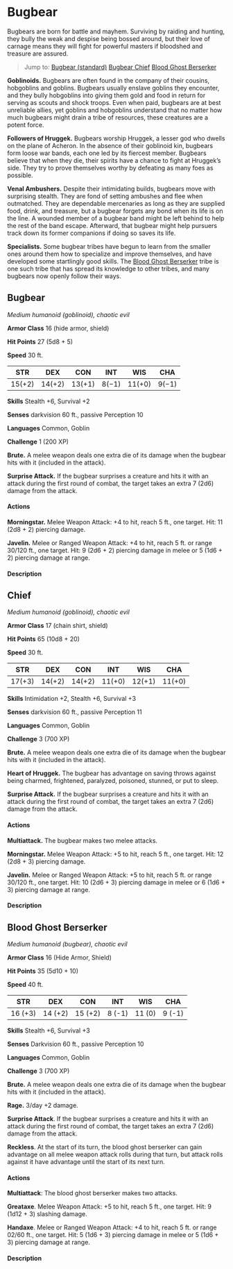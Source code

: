 # Bugbear
Bugbears are born for battle and mayhem. Surviving by raiding and hunting, they bully the weak and despise being bossed around, but their love of carnage means they will fight for powerful masters if bloodshed and treasure are assured.

> Jump to: [Bugbear (standard)](#bugbear) [Bugbear Chief](#chief) [Blood Ghost Berserker](#blood-ghost-berserker)

**Goblinoids.** Bugbears are often found in the company of their cousins, hobgoblins and goblins. Bugbears usually enslave goblins they encounter, and they bully hobgoblins into giving them gold and food in return for serving as scouts and shock troops. Even when paid, bugbears are at best unreliable allies, yet goblins and hobgoblins understand that no matter how much bugbears might drain a tribe of resources, these creatures are a potent force.

**Followers of Hruggek.** Bugbears worship Hruggek, a lesser god who dwells on the plane of Acheron. In the absence of their goblinoid kin, bugbears form loose war bands, each one led by its fiercest member. Bugbears believe that when they die, their spirits have a chance to fight at Hruggek’s side. They try to prove themselves worthy by defeating as many foes as possible.

**Venal Ambushers.** Despite their intimidating builds, bugbears move with surprising stealth. They are fond of setting ambushes and flee when outmatched. They are dependable mercenaries as long as they are supplied food, drink, and treasure, but a bugbear forgets any bond when its life is on the line. A wounded member of a bugbear band might be left behind to help the rest of the band escape. Afterward, that bugbear might help pursuers track down its former companions if doing so saves its life.

**Specialists.** Some bugbear tribes have begun to learn from the smaller ones around them how to specialize and improve themselves, and have developed some startlingly good skills. The [Blood Ghost Berserker](#blood-ghost-berserker) tribe is one such tribe that has spread its knowledge to other tribes, and many bugbears now openly follow their ways.



## Bugbear
*Medium humanoid (goblinoid), chaotic evil*

**Armor Class** 16 (hide armor, shield)

**Hit Points** 27 (5d8 + 5)

**Speed** 30 ft.

**STR**|**DEX**|**CON**|**INT**|**WIS**|**CHA**
-------|-------|-------|-------|-------|-------
15(+2) | 14(+2)|13(+1) |8(−1)  | 11(+0)|9(−1)

**Skills** Stealth +6, Survival +2

**Senses** darkvision 60 ft., passive Perception 10

**Languages** Common, Goblin

**Challenge** 1 (200 XP)

**Brute.** A melee weapon deals one extra die of its damage when the bugbear hits with it (included in the attack).

**Surprise Attack.** If the bugbear surprises a creature and hits it with an attack during the first round of combat, the target takes an extra 7 (2d6) damage from the attack.

#### Actions
**Morningstar.** Melee Weapon Attack: +4 to hit, reach 5 ft., one target. Hit: 11 (2d8 + 2) piercing damage.

**Javelin.** Melee or Ranged Weapon Attack: +4 to hit, reach 5 ft. or range 30/120 ft., one target. Hit: 9 (2d6 + 2) piercing damage in melee or 5 (1d6 + 2) piercing damage at range.

#### Description



## Chief
*Medium humanoid (goblinoid), chaotic evil*

**Armor Class** 17 (chain shirt, shield)

**Hit Points** 65 (10d8 + 20)

**Speed** 30 ft.

**STR**|**DEX**|**CON**|**INT**|**WIS**|**CHA**
-------|-------|-------|-------|-------|-------
17(+3) |14(+2) |14(+2) |11(+0) |12(+1) |11(+0)

**Skills** Intimidation +2, Stealth +6, Survival +3

**Senses** darkvision 60 ft., passive Perception 11

**Languages** Common, Goblin

**Challenge** 3 (700 XP)

**Brute.** A melee weapon deals one extra die of its damage when the bugbear hits with it (included in the attack).

**Heart of Hruggek.** The bugbear has advantage on saving throws against being charmed, frightened, paralyzed, poisoned, stunned, or put to sleep.

**Surprise Attack.** If the bugbear surprises a creature and hits it with an attack during the first round of combat, the target takes an extra 7 (2d6) damage from the attack.

#### Actions
**Multiattack.** The bugbear makes two melee attacks.

**Morningstar.** Melee Weapon Attack: +5 to hit, reach 5 ft., one target. Hit: 12 (2d8 + 3) piercing damage.

**Javelin.** Melee or Ranged Weapon Attack: +5 to hit, reach 5 ft. or range 30/120 ft., one target. Hit: 10 (2d6 + 3) piercing damage in melee or 6 (1d6 + 3) piercing damage at range.

#### Description



## Blood Ghost Berserker
*Medium humanoid (bugbear), chaotic evil*

**Armor Class** 16 (Hide Armor, Shield)

**Hit Points** 35 (5d10 + 10)

**Speed** 40 ft.

**STR**|**DEX**|**CON**|**INT**|**WIS**|**CHA**
-------|-------|-------|-------|-------|-------
16 (+3)|14 (+2)|15 (+2)|8 (-1) |11 (0) |9 (-1)

**Skills** Stealth +6, Survival +3

**Senses** Darkvision 60 ft., passive Perception 10

**Languages** Common, Goblin

**Challenge** 3 (700 XP)

**Brute.** A melee weapon deals one extra die of its damage when the bugbear hits with it (included in the attack).

**Rage.** 3/day +2 damage.

**Surprise Attack**. If the bugbear surprises a creature and hits it with an attack during the first round of combat, the target takes an extra 7 (2d6) damage from the attack.

**Reckless**. At the start of its turn, the blood ghost berserker can gain advantage on all melee weapon attack rolls during that turn, but attack rolls against it have advantage until the start of its next turn.

#### Actions
**Multiattack**: The blood ghost berserker makes two attacks.

**Greataxe**. Melee Weapon Attack: +5 to hit, reach 5 ft., one target. Hit: 9 (1d12 + 3) slashing damage.

**Handaxe**. Melee or Ranged Weapon Attack: +4 to hit, reach 5 ft. or range 02/60 ft., one target. Hit: 5 (1d6 + 3) piercing damage in melee or 5 (1d6 + 3) piercing damage at range.

#### Description